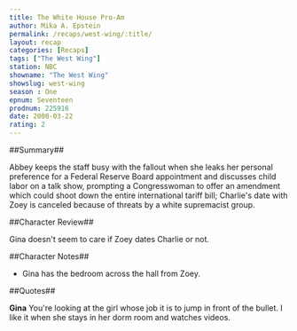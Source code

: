 ```yaml
---
title: The White House Pro-Am
author: Mika A. Epstein
permalink: /recaps/west-wing/:title/
layout: recap
categories: [Recaps]
tags: ["The West Wing"]
station: NBC  
showname: "The West Wing"
showslug: west-wing  
season : One  
epnum: Seventeen  
prodnum: 225916   
date: 2000-03-22
rating: 2  
---
```


##Summary##  

Abbey keeps the staff busy with the fallout when she leaks her personal preference for a Federal Reserve Board appointment and discusses child labor on a talk show, prompting a Congresswoman to offer an amendment which could shoot down the entire international tariff bill; Charlie's date with Zoey is canceled because of threats by a white supremacist group.

##Character Review##  

Gina doesn't seem to care if Zoey dates Charlie or not.

##Character Notes##  

* Gina has the bedroom across the hall from Zoey.

##Quotes##  

**Gina** You're looking at the girl whose job it is to jump in front of the bullet. I like it when she stays in her dorm room and watches videos.


